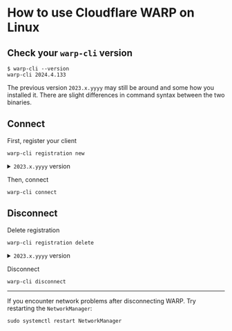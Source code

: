 # How to use Cloudflare WARP on Linux

## Check your `warp-cli` version

```shell
$ warp-cli --version
warp-cli 2024.4.133
```

The previous version `2023.x.yyyy` may still be around and some how you installed it. There are slight differences in command syntax between the two binaries.

## Connect

First, register your client

```shell
warp-cli registration new
```

<details>
    <summary>
        <code>2023.x.yyyy</code> version
    </summary>

```shell
warp-cli register
```

</details>

Then, connect

```shell
warp-cli connect
```

## Disconnect

Delete registration

```shell
warp-cli registration delete
```

<details>
    <summary>
        <code>2023.x.yyyy</code> version
    </summary>

```shell
warp-cli delete
```

</details>

Disconnect

```shell
warp-cli disconnect
```
---
If you encounter network problems after disconnecting WARP. Try restarting the `NetworkManager`:

```shell
sudo systemctl restart NetworkManager
```

